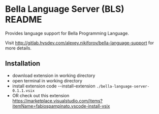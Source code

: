# Bella Language Server (BLS) README

Provides language support for Bella Programming Language.

Visit <http://gitlab.hysdev.com/alexey.nikiforov/bella-language-support> for more details.

## Installation

- download extension in working directory
- open terminal in working directory
- install extension
code --install-extension `./bella-language-server-0.1.1.vsix`
- OR check out this extension
<https://marketplace.visualstudio.com/items?itemName=fabiospampinato.vscode-install-vsix>
